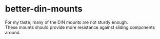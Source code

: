 # better-din-mounts  

For my taste, many of the DIN mounts are not sturdy enough.  
These mounts should provide more resistance against sliding components around.  